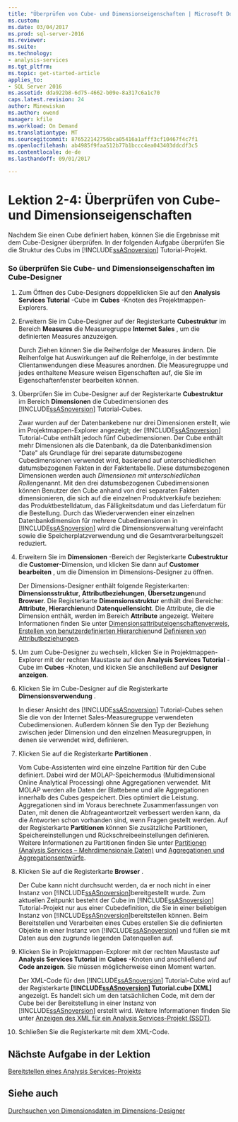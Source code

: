 ```yaml
---
title: "Überprüfen von Cube- und Dimensionseigenschaften | Microsoft Docs"
ms.custom: 
ms.date: 03/04/2017
ms.prod: sql-server-2016
ms.reviewer: 
ms.suite: 
ms.technology:
- analysis-services
ms.tgt_pltfrm: 
ms.topic: get-started-article
applies_to:
- SQL Server 2016
ms.assetid: dda922b8-6d75-4662-b09e-8a317c6a1c70
caps.latest.revision: 24
author: Minewiskan
ms.author: owend
manager: kfile
ms.workload: On Demand
ms.translationtype: MT
ms.sourcegitcommit: 876522142756bca05416a1afff3cf10467f4c7f1
ms.openlocfilehash: ab4985f9faa512b77b1bccc4ea043403ddcdf3c5
ms.contentlocale: de-de
ms.lasthandoff: 09/01/2017

---
```

# <a name="lesson-2-4---reviewing-cube-and-dimension-properties"></a>Lektion 2-4: Überprüfen von Cube- und Dimensionseigenschaften
Nachdem Sie einen Cube definiert haben, können Sie die Ergebnisse mit dem Cube-Designer überprüfen. In der folgenden Aufgabe überprüfen Sie die Struktur des Cubs im [!INCLUDE[ssASnoversion](../includes/ssasnoversion-md.md)] Tutorial-Projekt.  
  
### <a name="to-review-cube-and-dimension-properties-in-cube-designer"></a>So überprüfen Sie Cube- und Dimensionseigenschaften im Cube-Designer  
  
1.  Zum Öffnen des Cube-Designers doppelklicken Sie auf den **Analysis Services Tutorial** -Cube im **Cubes** -Knoten des Projektmappen-Explorers.  
  
2.  Erweitern Sie im Cube-Designer auf der Registerkarte **Cubestruktur** im Bereich **Measures** die Measuregruppe **Internet Sales** , um die definierten Measures anzuzeigen.  
  
    Durch Ziehen können Sie die Reihenfolge der Measures ändern. Die Reihenfolge hat Auswirkungen auf die Reihenfolge, in der bestimmte Clientanwendungen diese Measures anordnen. Die Measuregruppe und jedes enthaltene Measure weisen Eigenschaften auf, die Sie im Eigenschaftenfenster bearbeiten können.  
  
3.  Überprüfen Sie im Cube-Designer auf der Registerkarte **Cubestruktur** im Bereich **Dimensionen** die Cubedimensionen des [!INCLUDE[ssASnoversion](../includes/ssasnoversion-md.md)] Tutorial-Cubes.  
  
    Zwar wurden auf der Datenbankebene nur drei Dimensionen erstellt, wie im Projektmappen-Explorer angezeigt; der [!INCLUDE[ssASnoversion](../includes/ssasnoversion-md.md)] Tutorial-Cube enthält jedoch fünf Cubedimensionen. Der Cube enthält mehr Dimensionen als die Datenbank, da die Datenbankdimension "Date" als Grundlage für drei separate datumsbezogene Cubedimensionen verwendet wird, basierend auf unterschiedlichen datumsbezogenen Fakten in der Faktentabelle. Diese datumsbezogenen Dimensionen werden auch *Dimensionen mit unterschiedlichen Rollen*genannt. Mit den drei datumsbezogenen Cubedimensionen können Benutzer den Cube anhand von drei separaten Fakten dimensionieren, die sich auf die einzelnen Produktverkäufe beziehen: das Produktbestelldatum, das Fälligkeitsdatum und das Lieferdatum für die Bestellung. Durch das Wiederverwenden einer einzelnen Datenbankdimension für mehrere Cubedimensionen in [!INCLUDE[ssASnoversion](../includes/ssasnoversion-md.md)] wird die Dimensionsverwaltung vereinfacht sowie die Speicherplatzverwendung und die Gesamtverarbeitungszeit reduziert.  
  
4.  Erweitern Sie im **Dimensionen** -Bereich der Registerkarte **Cubestruktur** die **Customer**-Dimension, und klicken Sie dann auf **Customer bearbeiten** , um die Dimension im Dimensions-Designer zu öffnen.  
  
    Der Dimensions-Designer enthält folgende Registerkarten: **Dimensionsstruktur**, **Attributbeziehungen**, **Übersetzungen**und **Browser**. Die Registerkarte **Dimensionsstruktur** enthält drei Bereiche: **Attribute**, **Hierarchien**und **Datenquellensicht**. Die Attribute, die die Dimension enthält, werden im Bereich **Attribute** angezeigt. Weitere Informationen finden Sie unter [Dimensionsattributeigenschaftenverweis](../analysis-services/multidimensional-models/dimension-attribute-properties-reference.md), [Erstellen von benutzerdefinierten Hierarchien](../analysis-services/multidimensional-models/user-defined-hierarchies-create.md)und [Definieren von Attributbeziehungen](../analysis-services/multidimensional-models/attribute-relationships-define.md).  
  
5.  Um zum Cube-Designer zu wechseln, klicken Sie in Projektmappen-Explorer mit der rechten Maustaste auf den **Analysis Services Tutorial** -Cube im **Cubes** -Knoten, und klicken Sie anschließend auf **Designer anzeigen**.  
  
6.  Klicken Sie im Cube-Designer auf die Registerkarte **Dimensionsverwendung** .  
  
    In dieser Ansicht des [!INCLUDE[ssASnoversion](../includes/ssasnoversion-md.md)] Tutorial-Cubes sehen Sie die von der Internet Sales-Measuregruppe verwendeten Cubedimensionen. Außerdem können Sie den Typ der Beziehung zwischen jeder Dimension und den einzelnen Measuregruppen, in denen sie verwendet wird, definieren.  
  
7.  Klicken Sie auf die Registerkarte **Partitionen** .  
  
    Vom Cube-Assistenten wird eine einzelne Partition für den Cube definiert. Dabei wird der MOLAP-Speichermodus (Multidimensional Online Analytical Processing) ohne Aggregationen verwendet. Mit MOLAP werden alle Daten der Blattebene und alle Aggregationen innerhalb des Cubes gespeichert. Dies optimiert die Leistung. Aggregationen sind im Voraus berechnete Zusammenfassungen von Daten, mit denen die Abfrageantwortzeit verbessert werden kann, da die Antworten schon vorhanden sind, wenn Fragen gestellt werden. Auf der Registerkarte **Partitionen** können Sie zusätzliche Partitionen, Speichereinstellungen und Rückschreibeeinstellungen definieren. Weitere Informationen zu Partitionen finden Sie unter [Partitionen &#40;Analysis Services – Mehrdimensionale Daten&#41;](../analysis-services/multidimensional-models-olap-logical-cube-objects/partitions-analysis-services-multidimensional-data.md) und [Aggregationen und Aggregationsentwürfe](../analysis-services/multidimensional-models-olap-logical-cube-objects/aggregations-and-aggregation-designs.md).  
  
8.  Klicken Sie auf die Registerkarte **Browser** .  
  
    Der Cube kann nicht durchsucht werden, da er noch nicht in einer Instanz von [!INCLUDE[ssASnoversion](../includes/ssasnoversion-md.md)]bereitgestellt wurde. Zum aktuellen Zeitpunkt besteht der Cube im [!INCLUDE[ssASnoversion](../includes/ssasnoversion-md.md)] Tutorial-Projekt nur aus einer Cubedefinition, die Sie in einer beliebigen Instanz von [!INCLUDE[ssASnoversion](../includes/ssasnoversion-md.md)]bereitstellen können. Beim Bereitstellen und Verarbeiten eines Cubes erstellen Sie die definierten Objekte in einer Instanz von [!INCLUDE[ssASnoversion](../includes/ssasnoversion-md.md)] und füllen sie mit Daten aus den zugrunde liegenden Datenquellen auf.  
  
9. Klicken Sie in Projektmappen-Explorer mit der rechten Maustaste auf **Analysis Services Tutorial** im **Cubes** -Knoten und anschließend auf **Code anzeigen**. Sie müssen möglicherweise einen Moment warten.  
  
    Der XML-Code für den [!INCLUDE[ssASnoversion](../includes/ssasnoversion-md.md)] Tutorial-Cube wird auf der Registerkarte **[!INCLUDE[ssASnoversion](../includes/ssasnoversion-md.md)] Tutorial.cube [XML]** angezeigt. Es handelt sich um den tatsächlichen Code, mit dem der Cube bei der Bereitstellung in einer Instanz von [!INCLUDE[ssASnoversion](../includes/ssasnoversion-md.md)] erstellt wird. Weitere Informationen finden Sie unter [Anzeigen des XML für ein Analysis Services-Projekt &#40;SSDT&#41;](../analysis-services/multidimensional-models/view-the-xml-for-an-analysis-services-project-ssdt.md).  
  
10. Schließen Sie die Registerkarte mit dem XML-Code.  
  
## <a name="next-task-in-lesson"></a>Nächste Aufgabe in der Lektion  
[Bereitstellen eines Analysis Services-Projekts](../analysis-services/lesson-2-5-deploying-an-analysis-services-project.md)  
  
## <a name="see-also"></a>Siehe auch  
[Durchsuchen von Dimensionsdaten im Dimensions-Designer](../analysis-services/multidimensional-models/database-dimensions-browse-dimension-data-in-dimension-designer.md)  
  
  
  


